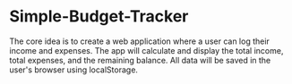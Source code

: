 # Simple-Budget-Tracker
The core idea is to create a web application where a user can log their income and expenses. The app will calculate and display the total income, total expenses, and the remaining balance. All data will be saved in the user's browser using localStorage.
